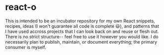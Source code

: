 # react-o

This is intended to be an incubator repository for my own React snippets, recipes, ideas (I won't guarantee all code is complete :smiley:), and patterns that I have used accross projects that I can look back on and reuse or flesh out. There is no strict structure-- feel free to use it however you would like. I do necessarily plan to publish, maintain, or document everything; the primary consumer is myself.
